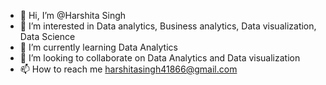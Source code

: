 - 👋 Hi, I’m @Harshita Singh
- 👀 I’m interested in Data analytics, Business analytics, Data visualization, Data Science
- 🌱 I’m currently learning Data Analytics
- 💞️ I’m looking to collaborate on Data Analytics and Data visualization 
- 📫 How to reach me harshitasingh41866@gmail.com

<!---
harshitayy/harshitayy is a ✨ special ✨ repository because its `README.md` (this file) appears on your GitHub profile.
You can click the Preview link to take a look at your changes.
--->
